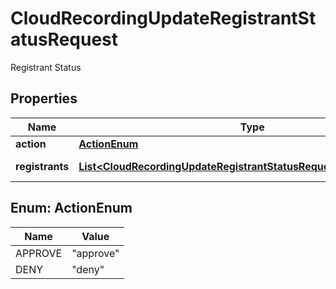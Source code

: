 

# CloudRecordingUpdateRegistrantStatusRequest

Registrant Status

## Properties

| Name | Type | Description | Notes |
|------------ | ------------- | ------------- | -------------|
|**action** | [**ActionEnum**](#ActionEnum) |  |  |
|**registrants** | [**List&lt;CloudRecordingUpdateRegistrantStatusRequestRegistrantsInner&gt;**](CloudRecordingUpdateRegistrantStatusRequestRegistrantsInner.md) | List of registrants |  [optional] |



## Enum: ActionEnum

| Name | Value |
|---- | -----|
| APPROVE | &quot;approve&quot; |
| DENY | &quot;deny&quot; |



